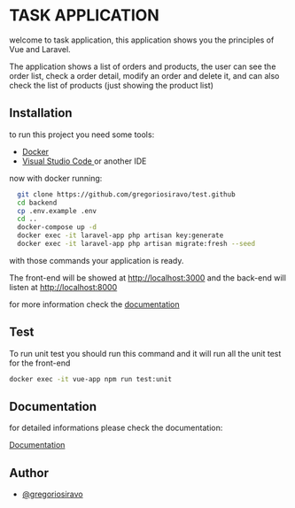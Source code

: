 
# TASK APPLICATION

welcome to task application, this application shows you the principles of Vue and Laravel.

The application shows a list of orders and products, the user can see the order list, check a order detail, modify an order and delete it, and can also check the list of products (just showing the product list)




## Installation

to run this project you need some tools:

- [Docker](https://www.docker.com/)
- [Visual Studio Code ](https://code.visualstudio.com/) or another IDE

now with docker running:
```bash
  git clone https://github.com/gregoriosiravo/test.github
  cd backend
  cp .env.example .env
  cd ..
  docker-compose up -d
  docker exec -it laravel-app php artisan key:generate
  docker exec -it laravel-app php artisan migrate:fresh --seed
```
with those commands your application is ready. 

The front-end will be showed at [http://localhost:3000](http://localhost:3000) and the back-end will listen at [http://localhost:8000](http://localhost:8000)

for more information check the [documentation]()
## Test
To run unit test you should run this command and it will run all the unit test for the front-end

```bash
docker exec -it vue-app npm run test:unit
```


## Documentation

for detailed informations please check the documentation:

[Documentation](https://www.notion.so/ILIAD-TEST-DOCUMENTATION-24e4c19364cf807d8d01d089c837c482?source=copy_link)

## Author

- [@gregoriosiravo](https://www.github.com/gregoriosiravo)

